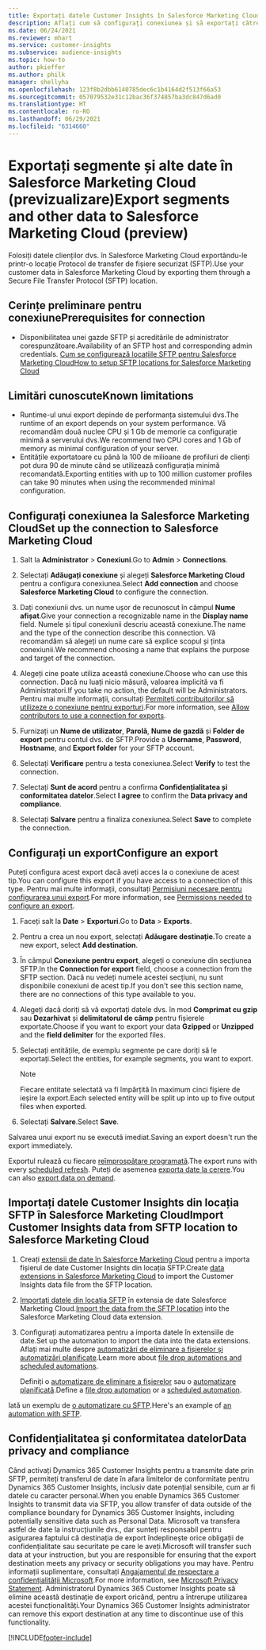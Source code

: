 ```yaml
---
title: Exportați datele Customer Insights în Salesforce Marketing Cloud
description: Aflați cum să configurați conexiunea și să exportați către Salesforce Marketing Cloud.
ms.date: 06/24/2021
ms.reviewer: mhart
ms.service: customer-insights
ms.subservice: audience-insights
ms.topic: how-to
author: pkieffer
ms.author: philk
manager: shellyha
ms.openlocfilehash: 123f8b2dbb6140785dec6c1b4164d2f513f66a53
ms.sourcegitcommit: 057079532e31c12bac36f374857ba3dc847d6ad0
ms.translationtype: HT
ms.contentlocale: ro-RO
ms.lasthandoff: 06/29/2021
ms.locfileid: "6314660"
---
```

# <a name="export-segments-and-other-data-to-salesforce-marketing-cloud-preview"></a><span data-ttu-id="85d6f-103">Exportați segmente și alte date în Salesforce Marketing Cloud (previzualizare)</span><span class="sxs-lookup"><span data-stu-id="85d6f-103">Export segments and other data to Salesforce Marketing Cloud (preview)</span></span>

<span data-ttu-id="85d6f-104">Folosiți datele clienților dvs. în Salesforce Marketing Cloud exportându-le printr-o locație Protocol de transfer de fișiere securizat (SFTP).</span><span class="sxs-lookup"><span data-stu-id="85d6f-104">Use your customer data in Salesforce Marketing Cloud by exporting them through a Secure File Transfer Protocol (SFTP) location.</span></span>

## <a name="prerequisites-for-connection"></a><span data-ttu-id="85d6f-105">Cerințe preliminare pentru conexiune</span><span class="sxs-lookup"><span data-stu-id="85d6f-105">Prerequisites for connection</span></span>

- <span data-ttu-id="85d6f-106">Disponibilitatea unei gazde SFTP și acreditările de administrator corespunzătoare.</span><span class="sxs-lookup"><span data-stu-id="85d6f-106">Availability of an SFTP host and corresponding admin credentials.</span></span> [<span data-ttu-id="85d6f-107">Cum se configurează locațiile SFTP pentru Salesforce Marketing Cloud</span><span class="sxs-lookup"><span data-stu-id="85d6f-107">How to setup SFTP locations for Salesforce Marketing Cloud</span></span>](https://help.salesforce.com/articleView?id=sf.mc_es_configure_enhanced_ftp.htm&type=5) 

## <a name="known-limitations"></a><span data-ttu-id="85d6f-108">Limitări cunoscute</span><span class="sxs-lookup"><span data-stu-id="85d6f-108">Known limitations</span></span>

- <span data-ttu-id="85d6f-109">Runtime-ul unui export depinde de performanța sistemului dvs.</span><span class="sxs-lookup"><span data-stu-id="85d6f-109">The runtime of an export depends on your system performance.</span></span> <span data-ttu-id="85d6f-110">Vă recomandăm două nuclee CPU și 1 Gb de memorie ca configurație minimă a serverului dvs.</span><span class="sxs-lookup"><span data-stu-id="85d6f-110">We recommend two CPU cores and 1 Gb of memory as minimal configuration of your server.</span></span> 
- <span data-ttu-id="85d6f-111">Entitățile exportatoare cu până la 100 de milioane de profiluri de clienți pot dura 90 de minute când se utilizează configurația minimă recomandată.</span><span class="sxs-lookup"><span data-stu-id="85d6f-111">Exporting entities with up to 100 million customer profiles can take 90 minutes when using the recommended minimal configuration.</span></span> 

## <a name="set-up-the-connection-to-salesforce-marketing-cloud"></a><span data-ttu-id="85d6f-112">Configurați conexiunea la Salesforce Marketing Cloud</span><span class="sxs-lookup"><span data-stu-id="85d6f-112">Set up the connection to Salesforce Marketing Cloud</span></span>

1. <span data-ttu-id="85d6f-113">Salt la **Administrator** > **Conexiuni**.</span><span class="sxs-lookup"><span data-stu-id="85d6f-113">Go to **Admin** > **Connections**.</span></span>

1. <span data-ttu-id="85d6f-114">Selectați **Adăugați conexiune** și alegeți **Salesforce Marketing Cloud** pentru a configura conexiunea.</span><span class="sxs-lookup"><span data-stu-id="85d6f-114">Select **Add connection** and choose **Salesforce Marketing Cloud** to configure the connection.</span></span>

1. <span data-ttu-id="85d6f-115">Dați conexiunii dvs. un nume ușor de recunoscut în câmpul **Nume afișat**.</span><span class="sxs-lookup"><span data-stu-id="85d6f-115">Give your connection a recognizable name in the **Display name** field.</span></span> <span data-ttu-id="85d6f-116">Numele și tipul conexiunii descriu această conexiune.</span><span class="sxs-lookup"><span data-stu-id="85d6f-116">The name and the type of the connection describe this connection.</span></span> <span data-ttu-id="85d6f-117">Vă recomandăm să alegeți un nume care să explice scopul și ținta conexiunii.</span><span class="sxs-lookup"><span data-stu-id="85d6f-117">We recommend choosing a name that explains the purpose and target of the connection.</span></span>

1. <span data-ttu-id="85d6f-118">Alegeți cine poate utiliza această conexiune.</span><span class="sxs-lookup"><span data-stu-id="85d6f-118">Choose who can use this connection.</span></span> <span data-ttu-id="85d6f-119">Dacă nu luați nicio măsură, valoarea implicită va fi Administratori.</span><span class="sxs-lookup"><span data-stu-id="85d6f-119">If you take no action, the default will be Administrators.</span></span> <span data-ttu-id="85d6f-120">Pentru mai multe informații, consultați [Permiteți contribuitorilor să utilizeze o conexiune pentru exporturi](connections.md#allow-contributors-to-use-a-connection-for-exports).</span><span class="sxs-lookup"><span data-stu-id="85d6f-120">For more information, see [Allow contributors to use a connection for exports](connections.md#allow-contributors-to-use-a-connection-for-exports).</span></span>

1. <span data-ttu-id="85d6f-121">Furnizați un **Nume de utilizator**, **Parolă**, **Nume de gazdă** și **Folder de export** pentru contul dvs. de SFTP.</span><span class="sxs-lookup"><span data-stu-id="85d6f-121">Provide a **Username**, **Password**, **Hostname**, and **Export folder** for your SFTP account.</span></span>

1. <span data-ttu-id="85d6f-122">Selectați **Verificare** pentru a testa conexiunea.</span><span class="sxs-lookup"><span data-stu-id="85d6f-122">Select **Verify** to test the connection.</span></span>

1. <span data-ttu-id="85d6f-123">Selectați **Sunt de acord** pentru a confirma **Confidențialitatea și conformitatea datelor**.</span><span class="sxs-lookup"><span data-stu-id="85d6f-123">Select **I agree** to confirm the **Data privacy and compliance**.</span></span>

1. <span data-ttu-id="85d6f-124">Selectați **Salvare** pentru a finaliza conexiunea.</span><span class="sxs-lookup"><span data-stu-id="85d6f-124">Select **Save** to complete the connection.</span></span>

## <a name="configure-an-export"></a><span data-ttu-id="85d6f-125">Configurați un export</span><span class="sxs-lookup"><span data-stu-id="85d6f-125">Configure an export</span></span>

<span data-ttu-id="85d6f-126">Puteți configura acest export dacă aveți acces la o conexiune de acest tip.</span><span class="sxs-lookup"><span data-stu-id="85d6f-126">You can configure this export if you have access to a connection of this type.</span></span> <span data-ttu-id="85d6f-127">Pentru mai multe informații, consultați [Permisiuni necesare pentru configurarea unui export](export-destinations.md#set-up-a-new-export).</span><span class="sxs-lookup"><span data-stu-id="85d6f-127">For more information, see [Permissions needed to configure an export](export-destinations.md#set-up-a-new-export).</span></span>

1. <span data-ttu-id="85d6f-128">Faceți salt la **Date** > **Exporturi**.</span><span class="sxs-lookup"><span data-stu-id="85d6f-128">Go to **Data** > **Exports**.</span></span>

1. <span data-ttu-id="85d6f-129">Pentru a crea un nou export, selectați **Adăugare destinație**.</span><span class="sxs-lookup"><span data-stu-id="85d6f-129">To create a new export, select **Add destination**.</span></span>

1. <span data-ttu-id="85d6f-130">În câmpul **Conexiune pentru export**, alegeți o conexiune din secțiunea SFTP.</span><span class="sxs-lookup"><span data-stu-id="85d6f-130">In the **Connection for export** field, choose a connection from the SFTP section.</span></span> <span data-ttu-id="85d6f-131">Dacă nu vedeți numele acestei secțiuni, nu sunt disponibile conexiuni de acest tip.</span><span class="sxs-lookup"><span data-stu-id="85d6f-131">If you don't see this section name, there are no connections of this type available to you.</span></span>

1. <span data-ttu-id="85d6f-132">Alegeți dacă doriți să vă exportați datele dvs. în mod **Comprimat cu gzip** sau **Dezarhivat** și **delimitatorul de câmp** pentru fișierele exportate.</span><span class="sxs-lookup"><span data-stu-id="85d6f-132">Choose if you want to export your data **Gzipped** or **Unzipped** and the **field delimiter** for the exported files.</span></span>

1. <span data-ttu-id="85d6f-133">Selectați entitățile, de exemplu segmente pe care doriți să le exportați.</span><span class="sxs-lookup"><span data-stu-id="85d6f-133">Select the entities, for example segments, you want to export.</span></span>

   > [!NOTE]
   > <span data-ttu-id="85d6f-134">Fiecare entitate selectată va fi împărțită în maximum cinci fișiere de ieșire la export.</span><span class="sxs-lookup"><span data-stu-id="85d6f-134">Each selected entity will be split up into up to five output files when exported.</span></span> 

1. <span data-ttu-id="85d6f-135">Selectați **Salvare**.</span><span class="sxs-lookup"><span data-stu-id="85d6f-135">Select **Save**.</span></span>

<span data-ttu-id="85d6f-136">Salvarea unui export nu se execută imediat.</span><span class="sxs-lookup"><span data-stu-id="85d6f-136">Saving an export doesn't run the export immediately.</span></span>

<span data-ttu-id="85d6f-137">Exportul rulează cu fiecare [reîmprospătare programată](system.md#schedule-tab).</span><span class="sxs-lookup"><span data-stu-id="85d6f-137">The export runs with every [scheduled refresh](system.md#schedule-tab).</span></span> <span data-ttu-id="85d6f-138">Puteți de asemenea [exporta date la cerere](export-destinations.md#run-exports-on-demand).</span><span class="sxs-lookup"><span data-stu-id="85d6f-138">You can also [export data on demand](export-destinations.md#run-exports-on-demand).</span></span> 

## <a name="import-customer-insights-data-from-sftp-location-to-salesforce-marketing-cloud"></a><span data-ttu-id="85d6f-139">Importați datele Customer Insights din locația SFTP în Salesforce Marketing Cloud</span><span class="sxs-lookup"><span data-stu-id="85d6f-139">Import Customer Insights data from SFTP location to Salesforce Marketing Cloud</span></span>

1. <span data-ttu-id="85d6f-140">Creați [extensii de date în Salesforce Marketing Cloud](https://help.salesforce.com/articleView?id=sf.mc_es_create_data_extension.htm&type=5) pentru a importa fișierul de date Customer Insights din locația SFTP.</span><span class="sxs-lookup"><span data-stu-id="85d6f-140">Create [data extensions in Salesforce Marketing Cloud](https://help.salesforce.com/articleView?id=sf.mc_es_create_data_extension.htm&type=5) to import the Customer Insights data file from the SFTP location.</span></span>

2. <span data-ttu-id="85d6f-141">[Importați datele din locația SFTP](https://help.salesforce.com/articleView?id=sf.mc_es_import_data_extension_classic.htm&type=5) în extensia de date Salesforce Marketing Cloud.</span><span class="sxs-lookup"><span data-stu-id="85d6f-141">[Import the data from the SFTP location](https://help.salesforce.com/articleView?id=sf.mc_es_import_data_extension_classic.htm&type=5) into the Salesforce Marketing Cloud data extension.</span></span> 

3. <span data-ttu-id="85d6f-142">Configurați automatizarea pentru a importa datele în extensiile de date.</span><span class="sxs-lookup"><span data-stu-id="85d6f-142">Set up the automation to import the data into the data extensions.</span></span> <span data-ttu-id="85d6f-143">Aflați mai multe despre [automatizări de eliminare a fișierelor și automatizări planificate](https://help.salesforce.com/articleView?id=sf.mc_as_triggered_automations.htm&type=5).</span><span class="sxs-lookup"><span data-stu-id="85d6f-143">Learn more about [file drop automations and scheduled automations](https://help.salesforce.com/articleView?id=sf.mc_as_triggered_automations.htm&type=5).</span></span>

   <span data-ttu-id="85d6f-144">Definiți o [automatizare de eliminare a fișierelor](https://help.salesforce.com/articleView?id=sf.mc_as_define_a_triggered_automation.htm&type=5) sau o  [automatizare planificată](https://help.salesforce.com/articleView?id=sf.mc_as_define_a_scheduled_automation.htm&type=5).</span><span class="sxs-lookup"><span data-stu-id="85d6f-144">Define a [file drop automation](https://help.salesforce.com/articleView?id=sf.mc_as_define_a_triggered_automation.htm&type=5) or a  [scheduled automation](https://help.salesforce.com/articleView?id=sf.mc_as_define_a_scheduled_automation.htm&type=5).</span></span> 

<span data-ttu-id="85d6f-145">Iată un exemplu de [o automatizare cu SFTP](https://help.salesforce.com/articleView?id=sf.mc_as_ftp_and_triggered_automation_scenario.htm&type=5).</span><span class="sxs-lookup"><span data-stu-id="85d6f-145">Here's an example of [an automation with SFTP](https://help.salesforce.com/articleView?id=sf.mc_as_ftp_and_triggered_automation_scenario.htm&type=5).</span></span>

## <a name="data-privacy-and-compliance"></a><span data-ttu-id="85d6f-146">Confidențialitatea și conformitatea datelor</span><span class="sxs-lookup"><span data-stu-id="85d6f-146">Data privacy and compliance</span></span>

<span data-ttu-id="85d6f-147">Când activați Dynamics 365 Customer Insights pentru a transmite date prin SFTP, permiteți transferul de date în afara limitelor de conformitate pentru Dynamics 365 Customer Insights, inclusiv date potențial sensibile, cum ar fi datele cu caracter personal.</span><span class="sxs-lookup"><span data-stu-id="85d6f-147">When you enable Dynamics 365 Customer Insights to transmit data via SFTP, you allow transfer of data outside of the compliance boundary for Dynamics 365 Customer Insights, including potentially sensitive data such as Personal Data.</span></span> <span data-ttu-id="85d6f-148">Microsoft va transfera astfel de date la instrucțiunile dvs., dar sunteți responsabil pentru asigurarea faptului că destinația de export îndeplinește orice obligații de confidențialitate sau securitate pe care le aveți.</span><span class="sxs-lookup"><span data-stu-id="85d6f-148">Microsoft will transfer such data at your instruction, but you are responsible for ensuring that the export destination meets any privacy or security obligations you may have.</span></span> <span data-ttu-id="85d6f-149">Pentru informații suplimentare, consultați [Angajamentul de respectare a confidențialității Microsoft](https://go.microsoft.com/fwlink/?linkid=396732).</span><span class="sxs-lookup"><span data-stu-id="85d6f-149">For more information, see [Microsoft Privacy Statement](https://go.microsoft.com/fwlink/?linkid=396732).</span></span>
<span data-ttu-id="85d6f-150">Administratorul Dynamics 365 Customer Insights poate să elimine această destinație de export oricând, pentru a întrerupe utilizarea acestei funcționalități.</span><span class="sxs-lookup"><span data-stu-id="85d6f-150">Your Dynamics 365 Customer Insights administrator can remove this export destination at any time to discontinue use of this functionality.</span></span>

[!INCLUDE[footer-include](../includes/footer-banner.md)]
